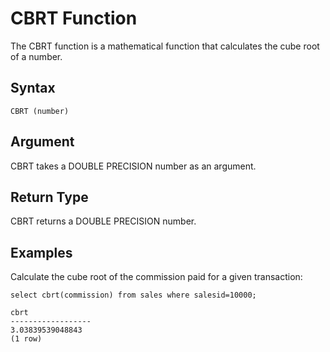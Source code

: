 # CBRT Function<a name="r_CBRT"></a>

 The CBRT function is a mathematical function that calculates the cube root of a number\. 

## Syntax<a name="r_CBRT-synopsis"></a>

```
CBRT (number)
```

## Argument<a name="r_CBRT-argument"></a>

CBRT takes a DOUBLE PRECISION number as an argument\. 

## Return Type<a name="r_CBRT-return-type"></a>

CBRT returns a DOUBLE PRECISION number\. 

## Examples<a name="r_CBRT-examples"></a>

Calculate the cube root of the commission paid for a given transaction: 

```
select cbrt(commission) from sales where salesid=10000;

cbrt
------------------
3.03839539048843
(1 row)
```